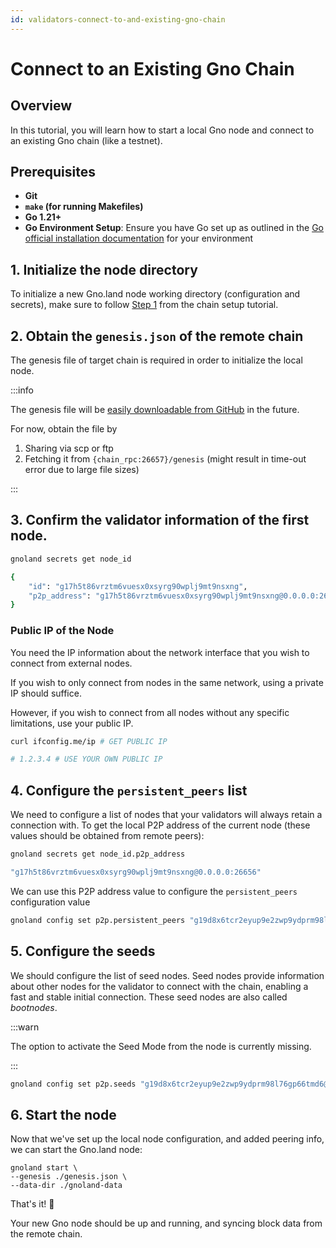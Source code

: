 ```yaml
---
id: validators-connect-to-and-existing-gno-chain
---
```


# Connect to an Existing Gno Chain

## Overview

In this tutorial, you will learn how to start a local Gno node and connect to an existing Gno chain (like a testnet).

## Prerequisites

- **Git**
- **`make` (for running Makefiles)**
- **Go 1.21+**
- **Go Environment Setup**: Ensure you have Go set up as outlined in
  the [Go official installation documentation](https://go.dev/doc/install) for your environment

## 1. Initialize the node directory

To initialize a new Gno.land node working directory (configuration and secrets), make sure to
follow [Step 1](setting-up-a-new-chain#1-generate-the-node-directory-secrets--config) from the
chain setup tutorial.

## 2. Obtain the `genesis.json` of the remote chain

The genesis file of target chain is required in order to initialize the local node.

:::info

The genesis file will
be [easily downloadable from GitHub](https://github.com/gnolang/gno/issues/1836#issuecomment-2049428623) in the future.

For now, obtain the file by

1. Sharing via scp or ftp
2. Fetching it from `{chain_rpc:26657}/genesis` (might result in time-out error due to large file sizes)

:::

## 3. Confirm the validator information of the first node.

```bash
gnoland secrets get node_id

{
    "id": "g17h5t86vrztm6vuesx0xsyrg90wplj9mt9nsxng",
    "p2p_address": "g17h5t86vrztm6vuesx0xsyrg90wplj9mt9nsxng@0.0.0.0:26656"
}
```

### Public IP of the Node

You need the IP information about the network interface that you wish to connect from external nodes.

If you wish to only connect from nodes in the same network, using a private IP should suffice.

However, if you wish to connect from all nodes without any specific limitations, use your public IP.

```bash
curl ifconfig.me/ip # GET PUBLIC IP

# 1.2.3.4 # USE YOUR OWN PUBLIC IP
```

## 4. Configure the `persistent_peers` list

We need to configure a list of nodes that your validators will always retain a connection with.
To get the local P2P address of the current node (these values should be obtained from remote peers):

```bash
gnoland secrets get node_id.p2p_address

"g17h5t86vrztm6vuesx0xsyrg90wplj9mt9nsxng@0.0.0.0:26656"
```

We can use this P2P address value to configure the `persistent_peers` configuration value

```bash
gnoland config set p2p.persistent_peers "g19d8x6tcr2eyup9e2zwp9ydprm98l76gp66tmd6@1.2.3.4:26656"
```

## 5. Configure the seeds

We should configure the list of seed nodes. Seed nodes provide information about other nodes for the validator to
connect with the chain, enabling a fast and stable initial connection. These seed nodes are also called _bootnodes_.

:::warn

The option to activate the Seed Mode from the node is currently missing.

:::

```bash
gnoland config set p2p.seeds "g19d8x6tcr2eyup9e2zwp9ydprm98l76gp66tmd6@1.2.3.4:26656"
```

## 6. Start the node

Now that we've set up the local node configuration, and added peering info, we can start the Gno.land node:

```shell
gnoland start \
--genesis ./genesis.json \
--data-dir ./gnoland-data
```

That's it! 🎉

Your new Gno node should be up and running, and syncing block data from the remote chain.